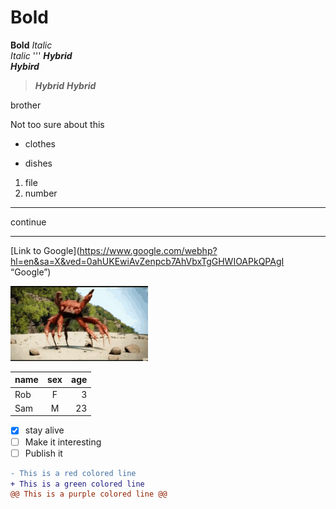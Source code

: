 
# **Bold** <br>
__Bold__ 
*Italic* <br>
_Italic_
'''
***Hybrid*** <br>
___Hybird___
> **_Hybrid_**
*__Hybrid__*

<html>
<body>brother</body>
<p>Not too sure about this</p>
</body>
</html>

* clothes
- dishes
1. file
2. number
---
continue
****
[Link to Google](https://www.google.com/webhp?hl=en&sa=X&ved=0ahUKEwiAvZenpcb7AhVbxTgGHWIOAPkQPAgI “Google”)

![Main](crab-rave.gif)

| name | sex | age |
| :---- | :----: | ----: |
| Rob | F | 3 |
| Sam | M | 23 |

- [x] stay alive
- [ ] Make it interesting
- [ ] Publish it

```diff
- This is a red colored line
+ This is a green colored line
@@ This is a purple colored line @@
```

